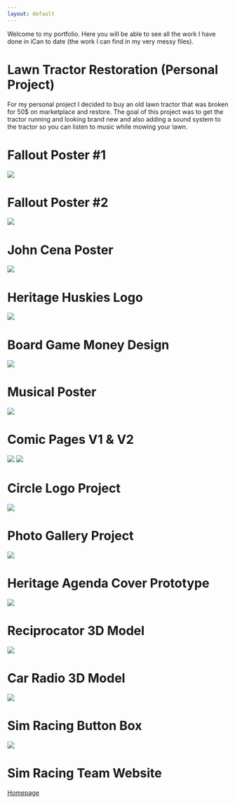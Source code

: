 ```yaml
---
layout: default
---
```



Welcome to my portfolio. Here you will be able to see all the work I have done in iCan to date (the work I can find in my very messy files).

# Lawn Tractor Restoration (Personal Project)

For my personal project I decided to buy an old lawn tractor that was broken for 50$ on marketplace and restore. The goal of this project was to get the tractor running and looking brand new and also adding a sound system to the tractor so you can listen to music while mowing your lawn. 

# Fallout Poster #1

<img src="FALLOUT Poster.png">

# Fallout Poster #2

<img src="Fallout Poster 2.png">

# John Cena Poster

<img src="john cena.png">

# Heritage Huskies Logo

<img src="huskies logo.png">

# Board Game Money Design

<img src="board game 50$ copy.png">

# Musical Poster

<img src="musical poster.png">

# Comic Pages V1 & V2

<img src="comic v1.png">

<img src="comic v2.png">

# Circle Logo Project

<img src="circle logo.png">

# Photo Gallery Project

<img src="photo gallery.png">

# Heritage Agenda Cover Prototype

<img src="HRHS AGENDA COVER PAGE GOOD COPY.png">

# Reciprocator 3D Model
<img src="Screenshot 2025-01-23 143907.png">

# Car Radio 3D Model
<img src="Screenshot 2025-01-23 143946.png">

# Sim Racing Button Box
<img src="IMG_3111.png">

# Sim Racing Team Website
<a href="https://rimracing.wixsite.com/rim-racing">Homepage</a>
